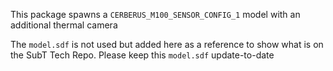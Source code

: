 This package spawns a `CERBERUS_M100_SENSOR_CONFIG_1` model with an additional
thermal camera

The `model.sdf` is not used but added here as a reference to show what is on
the SubT Tech Repo. Please keep this `model.sdf` update-to-date
